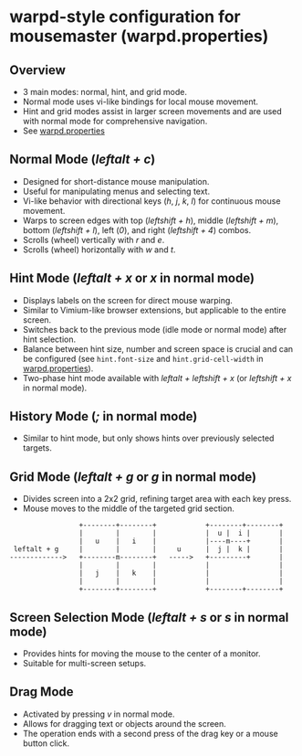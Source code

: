 # warpd-style configuration for mousemaster (warpd.properties)

## Overview

- 3 main modes: normal, hint, and grid mode.
- Normal mode uses vi-like bindings for local mouse movement.
- Hint and grid modes assist in larger screen movements and are used with normal mode for comprehensive navigation.
- See [warpd.properties](warpd.properties)

## Normal Mode (_leftalt + c_)

- Designed for short-distance mouse manipulation.
- Useful for manipulating menus and selecting text.
- Vi-like behavior with directional keys (_h_, _j_, _k_, _l_) for continuous mouse movement.
- Warps to screen edges with top (_leftshift + h_), middle (_leftshift + m_), bottom (_leftshift + l_), left (_0_), and right (_leftshift + 4_) combos.
- Scrolls (wheel) vertically with _r_ and _e_.
- Scrolls (wheel) horizontally with _w_ and _t_.

## Hint Mode (_leftalt + x_ or _x_ in normal mode)

- Displays labels on the screen for direct mouse warping.
- Similar to Vimium-like browser extensions, but applicable to the entire screen.
- Switches back to the previous mode (idle mode or normal mode) after hint selection.
- Balance between hint size, number and screen space is crucial and can be configured (see `hint.font-size` and `hint.grid-cell-width` in [warpd.properties](configuration/warpd.properties)).
- Two-phase hint mode available with _leftalt + leftshift + x_ (or _leftshift + x_ in normal mode).

## History Mode (_;_ in normal mode)

- Similar to hint mode, but only shows hints over previously selected targets.

## Grid Mode (_leftalt + g_ or _g_ in normal mode)

- Divides screen into a 2x2 grid, refining target area with each key press.
- Mouse moves to the middle of the targeted grid section.

```
                 +--------+--------+            +--------+--------+
                 |        |        |            |  u |  i |       |
                 |   u    |   i    |            |----m----+       |
 leftalt + g     |        |        |     u      |  j |  k |       |
------------->   +--------m--------+   ----->   +---------+       |
                 |        |        |            |                 |
                 |   j    |   k    |            |                 |
                 |        |        |            |                 |
                 +--------+--------+            +--------+--------+
```

## Screen Selection Mode (_leftalt + s_ or _s_ in normal mode)

- Provides hints for moving the mouse to the center of a monitor.
- Suitable for multi-screen setups.

## Drag Mode

- Activated by pressing _v_ in normal mode.
- Allows for dragging text or objects around the screen.
- The operation ends with a second press of the drag key or a mouse button click.